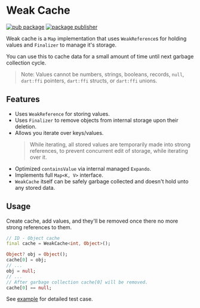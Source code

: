 # Weak Cache

[![pub package](https://img.shields.io/pub/v/weak_cache.svg)](https://pub.dev/packages/weak_cache)
[![package publisher](https://img.shields.io/pub/publisher/weak_cache.svg)](https://pub.dev/packages/weak_cache/publisher)

Weak cache is a `Map` implementation that uses `WeakReference`s for holding
values and `Finalizer` to manage it's storage.

You can use this to cache data for a small amount of time until next garbage
collection cycle.

> Note: Values cannot be numbers, strings, booleans, records, `null`,
> `dart:ffi` pointers, `dart:ffi` structs, or `dart:ffi` unions.

## Features

* Uses `WeakReference` for storing values.
* Uses `Finalizer` to remove objects from internal storage upon their deletion.
* Allows you iterate over keys/values.
  > While iterating, all stored values are temporarily made into strong
  > references, to prevent concurrent edit of storage, while iterating over it.
* Optimized `containsValue` via internal managed `Expando`.
* Implements full `Map<K, V>` interface.
* `WeakCache` itself can be safely garbage collected and doesn't hold unto any
  stored data.

## Usage

Create cache, add values, and they'll be removed once there no more strong 
references to them.

```dart
// ID - Object cache
final cache = WeakCache<int, Object>();

Object? obj = Object();
cache[0] = obj;
// ...
obj = null;
// ...
// After garbage collection cache[0] will be removed.
cache[0] == null;
```

See [example](example/weak_cache_example.dart) for detailed test case.
